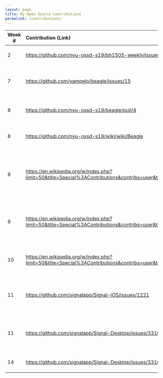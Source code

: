 ```yaml
---
layout: page
title: My Open Source Contributions
permalink: /contributions/
---
```


<!-- 
Type of the contribution should be "Wikipedia edit", "OpenStreet Map feature", "Documentation", "Course website", "Blog", 
"Browse Add-on", etc. 

The descriptioin should include a brief summary of what you did. 

Replace the first row with your contribution. 

--> 





| Week #       | Contribution (Link)  | Type  | Description | 
|---|:---|:---|:---| 
|  2   | <https://github.com/nyu-ossd-s19/bh1505-weekly/issues/1>    | issue on classmate's blog    |   I suggested that they edit their README    |
|  7   | <https://github.com/yampelo/beagle/issues/15>    | issue on project we're contributing to this semester    |   I suggested that they add a feature that my group is looking to add    |
|  8   | <https://github.com/nyu-ossd-s19/beagle/pull/4>    | pull request for documentation edits    | made some grammatical edits to the documentation |
|  8  | <https://github.com/nyu-ossd-s19/wiki/wiki/Beagle>  | created wiki  |  used to track our contributions to our project  |
|  8  | <https://en.wikipedia.org/w/index.php?limit=50&title=Special%3AContributions&contribs=user&target=Julieces&namespace=&tagfilter=&start=&end=>  |  wikipedia  |  added new information and links to the wikipedia article about the fable of the scorpion and the frog |
|  9  | <https://en.wikipedia.org/w/index.php?limit=50&title=Special%3AContributions&contribs=user&target=Julieces&namespace=&tagfilter=&start=&end=>  |  wikipedia  |  wrote a page for a designer called Veronica Beard, I think the page got rejected |
|  10  | <https://en.wikipedia.org/w/index.php?limit=50&title=Special%3AContributions&contribs=user&target=Julieces&namespace=&tagfilter=&start=&end=>  |  wikipedia  |  Updated Veronica Beard page with new sources |
|  11  | <https://github.com/signalapp/Signal-iOS/issues/1221>  |  bug replication  |  attempted to reproduce a bug that in an app that I use and could not replicate it |
|  11  | <https://github.com/signalapp/Signal-Desktop/issues/3310>  |  bug replication  |  attempted to reproduce a bug that in an app that I use and I also face the same issue |
|  14  | <https://github.com/signalapp/Signal-Desktop/issues/3310>  |  bug replication  |  continuing conversation about this bug |

